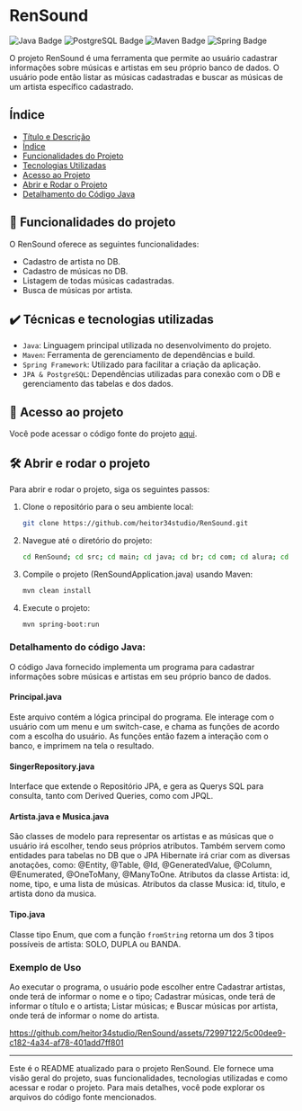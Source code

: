 # RenSound
![Java Badge](https://img.shields.io/badge/Java-ED8B00?style=for-the-badge&logo=java&logoColor=white) ![PostgreSQL Badge](https://img.shields.io/badge/PostgreSQL-232F3E?style=for-the-badge&logo=PostgreSQL&logoColor=white) ![Maven Badge](https://img.shields.io/badge/Maven-f24d38?style=for-the-badge&logo=Maven&logoColor=white) ![Spring Badge](https://img.shields.io/badge/Spring-59d141?style=for-the-badge&logo=Spring&logoColor=black)

O projeto RenSound é uma ferramenta que permite ao usuário cadastrar informações sobre músicas e artistas em seu próprio banco de dados. O usuário pode então listar as músicas cadastradas e buscar as músicas de um artista específico cadastrado.

## Índice 

* [Título e Descrição](#pesquisa-fipe)
* [Índice](#índice)
* [Funcionalidades do Projeto](#-funcionalidades-do-projeto)
* [Tecnologias Utilizadas](#%EF%B8%8F-técnicas-e-tecnologias-utilizadas)
* [Acesso ao Projeto](#-acesso-ao-projeto)
* [Abrir e Rodar o Projeto](#%EF%B8%8F-abrir-e-rodar-o-projeto)
* [Detalhamento do Código Java](#-detalhamento-do-código-java)

## 🔨 Funcionalidades do projeto

O RenSound oferece as seguintes funcionalidades:

- Cadastro de artista no DB.
- Cadastro de músicas no DB.
- Listagem de todas músicas cadastradas.
- Busca de músicas por artista.

## ✔️ Técnicas e tecnologias utilizadas

- `Java`: Linguagem principal utilizada no desenvolvimento do projeto.
- `Maven`: Ferramenta de gerenciamento de dependências e build.
- `Spring Framework`: Utilizado para facilitar a criação da aplicação.
- `JPA & PostgreSQL`: Dependências utilizadas para conexão com o DB e gerenciamento das tabelas e dos dados.

## 📁 Acesso ao projeto

Você pode acessar o código fonte do projeto [aqui](https://github.com/heitor34studio/RenSound/tree/main/RenSound/src/main/java/br/com/alura/RenSound).

## 🛠️ Abrir e rodar o projeto

Para abrir e rodar o projeto, siga os seguintes passos:

1. Clone o repositório para o seu ambiente local:
    ```sh
    git clone https://github.com/heitor34studio/RenSound.git
    ```

2. Navegue até o diretório do projeto:
    ```sh
    cd RenSound; cd src; cd main; cd java; cd br; cd com; cd alura; cd RenSound; 
    ```

3. Compile o projeto (RenSoundApplication.java) usando Maven:
    ```sh
    mvn clean install 
    ```

4. Execute o projeto:
    ```sh
    mvn spring-boot:run
    ```

### Detalhamento do código Java:

O código Java fornecido implementa um programa para cadastrar informações sobre músicas e artistas em seu próprio banco de dados.

#### Principal.java
Este arquivo contém a lógica principal do programa. Ele interage com o usuário com um menu e um switch-case, e chama as funções de acordo com a escolha do usuário.
As funções então fazem a interação com o banco, e imprimem na tela o resultado.

#### SingerRepository.java
Interface que extende o Repositório JPA, e gera as Querys SQL para consulta, tanto com Derived Queries, como com JPQL.

#### Artista.java e Musica.java
São classes de modelo para representar os artistas e as músicas que o usuário irá escolher, tendo seus próprios atributos.
Também servem como entidades para tabelas no DB que o JPA Hibernate irá criar com as diversas anotações, como: @Entity, @Table, @Id, @GeneratedValue, @Column, @Enumerated, @OneToMany, @ManyToOne.
Atributos da classe Artista: id, nome, tipo, e uma lista de músicas.
Atributos da classe Musica: id, titulo, e artista dono da musica.

#### Tipo.java
Classe tipo Enum, que com a função `fromString` retorna um dos 3 tipos possíveis de artista: SOLO, DUPLA ou BANDA.

### Exemplo de Uso
Ao executar o programa, o usuário pode escolher entre Cadastrar artistas, onde terá de informar o nome e o tipo; Cadastrar músicas, onde terá de informar o título e o artista; Listar músicas; e Buscar músicas por artista, onde terá de informar o nome do artista.


https://github.com/heitor34studio/RenSound/assets/72997122/5c00dee9-c182-4a34-af78-401add7ff801


---

Este é o README atualizado para o projeto RenSound. Ele fornece uma visão geral do projeto, suas funcionalidades, tecnologias utilizadas e como acessar e rodar o projeto. Para mais detalhes, você pode explorar os arquivos do código fonte mencionados.
